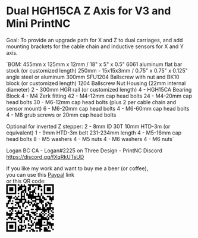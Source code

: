 # Dual HGH15CA Z Axis for V3 and Mini PrintNC

Goal: To provide an upgrade path for X and Z to dual carriages, and add 
mounting brackets for the cable chain and inductive sensors for X and Y axis.

`BOM: 
455mm x 125mm x 12mm / 18" x 5" x 0.5" 6061 aluminum flat bar stock (or customized length)
250mm - 15x15x3mm / 0.75" x 0.75" x 0.125" angle steel or aluminum
300mm SFU1204 Ballscrew with nut and BK10 block (or customized length)
1204 Ballscrew Nut Housing (22mm internal diameter)
2 - 300mm HGR rail (or customized length)
4 - HGH15CA Bearing Block
4 - M4 Zerk fitting
42 - M4-12mm cap head bolts
24 - M4-20mm cap head bolts
30 - M6-12mm cap head bolts (plus 2 per cable chain and sensor mount)
6 - M6-20mm cap head bolts
4 - M6-60mm cap head bolts
4 - M8 grub screws or 20mm cap head bolts

Optional for inverted Z stepper: 
2 - 8mm ID 30T 10mm HTD-3m (or equivalent)
1 - 9mm HTD-3m belt 231-234mm length
4 - M5-16mm cap head bolts
8 - M5 washers
4 - M5 nuts
4 - M6 washers
4 - M6 nuts`





Logan BC CA - Logan#2225 on Three Design - PrintNC Discord
https://discord.gg/fXqRkUTsUD

If you like my work and want to buy me a beer (or coffee),  
you can use this [Paypal](https://www.paypal.com/donate/?hosted_button_id=QBMAY9ZB6N3F8) link    
or this QR code:  
![QRCode](QRCode.png)
